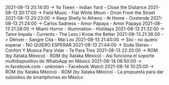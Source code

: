 2021-08-13 20:14:00 -> Ya Tseen - Indian Yard - Close the Distance
2021-08-13 20:17:00 -> Field Music - Flat White Moon - Orion From the Street
2021-08-13 20:23:00 -> Keep Shelly In Athens - At Home - Oostende
2021-08-13 21:24:00 -> Carlos Sadness - Amor Papaya - Amor Papaya
2021-08-13 21:28:00 -> Miami Horror - Illumination - Holidays
2021-08-13 21:32:00 -> Tame Impala - Currents - The Less I Know the Better
2021-08-13 21:36:00 -> Dënver - Sangre Cita - Mai Lov
2021-08-13 21:40:00 -> Sisi - no quiero esperar - NO QUIERO ESPERAR
2021-08-13 21:44:00 -> Soda Stereo - Confort Y Musica Para Volar - Te Para Tres
2021-08-13 22:20:00 -> ROM (by Xataka México) - ROM (by Xataka México) - Así funciona el soporte multidispositivo de WhatsApp en México
2021-08-14 08:50:00 -> m.facebook.com - unknown - Facebook Watch
2021-08-14 10:25:00 -> ROM (by Xataka México) - ROM (by Xataka México) - La propuesta para dar subsidios de smartphones en México
